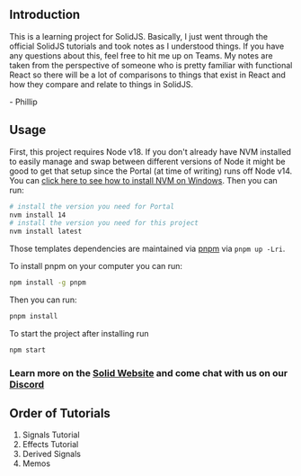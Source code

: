 ## Introduction

This is a learning project for SolidJS. Basically, I just went through the official SolidJS tutorials and took notes as I understood things. If you have any questions about this, feel free to hit me up on Teams. My notes are taken from the perspective of someone who is pretty familiar with functional React so there will be a lot of comparisons to things that exist in React and how they compare and relate to things in SolidJS.

\- Phillip

## Usage

First, this project requires Node v18. If you don't already have NVM installed to easily manage and swap between different versions of Node it might be good to get that setup since the Portal (at time of writing) runs off Node v14. You can [click here to see how to install NVM on Windows](https://github.com/coreybutler/nvm-windows). Then you can run:

```bash
# install the version you need for Portal
nvm install 14
# install the version you need for this project
nvm install latest
```

Those templates dependencies are maintained via [pnpm](https://pnpm.io) via `pnpm up -Lri`.

To install pnpm on your computer you can run:

```bash
npm install -g pnpm
```
Then you can run:

```bash
pnpm install
```
To start the project after installing run

```bash
npm start
```

### Learn more on the [Solid Website](https://solidjs.com) and come chat with us on our [Discord](https://discord.com/invite/solidjs)

## Order of Tutorials

1. Signals Tutorial
2. Effects Tutorial
3. Derived Signals
4. Memos

